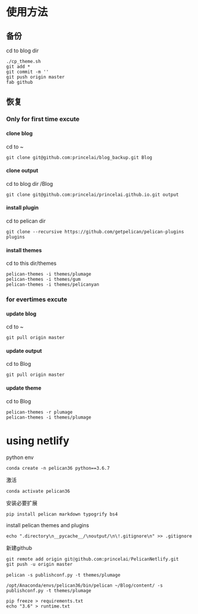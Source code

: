 # 使用方法

## 备份
cd to blog dir
```
./cp_theme.sh
git add *
git commit -m ''
git push origin master
fab github
```



## 恢复

### Only for first time excute

#### clone blog

cd to ~

```
git clone git@github.com:princelai/blog_backup.git Blog
```

#### 

#### clone output

cd to blog dir /Blog

```
git clone git@github.com:princelai/princelai.github.io.git output
```



#### install plugin

cd to pelican dir

```
git clone --recursive https://github.com/getpelican/pelican-plugins plugins
```



#### install themes

cd to this dir/themes

```
pelican-themes -i themes/plumage
pelican-themes -i themes/gum
pelican-themes -i themes/pelicanyan
```

#### 

### for evertimes excute

#### update blog

cd to ~

```
git pull origin master
```



#### update output 

cd to Blog

```
git pull origin master
```


#### update theme

cd to Blog

```
pelican-themes -r plumage
pelican-themes -i themes/plumage
```



# using netlify

python env

```
conda create -n pelican36 python==3.6.7
```

激活

```
conda activate pelican36
```



安装必要扩展

```
pip install pelican markdown typogrify bs4
```







install pelican themes and plugins



```
echo ".directory\n__pycache__/\noutput/\n\!.gitignore\n" >> .gitignore  
```



新建github

```python
git remote add origin git@github.com:princelai/PelicanNetlify.git
git push -u origin master
```



```
pelican -s publishconf.py -t themes/plumage  
```





```
/opt/Anaconda/envs/pelican36/bin/pelican ~/Blog/content/ -s publishconf.py -t themes/plumage
```



```
pip freeze > requirements.txt
echo "3.6" > runtime.txt
```

